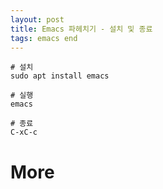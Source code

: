 ```yaml
---
layout: post
title: Emacs 파헤치기 - 설치 및 종료
tags: emacs end
---
```


```
# 설치
sudo apt install emacs

# 실행
emacs

# 종료
C-xC-c
```

# More
